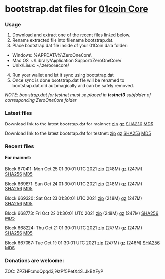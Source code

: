 # bootstrap.dat files for [01coin Core](https://01coin.io)

### Usage

1. Download and extract one of the recent files linked below.
2. Rename extracted file into filename bootstrap.dat.
3. Place bootstrap.dat file inside of your 01Coin data folder:
 - Windows: %APPDATA%\ZeroOneCore\
 - Mac OS: ~/Library/Application Support/ZeroOneCore/
 - Unix/Linux: ~/.zeroonecore/
4. Run your wallet and let it sync using bootstrap.dat
5. Once sync is done bootstrap.dat file will be renamed to bootstrap.dat.old automagically and can be safely removed.

_NOTE: bootstrap.dat for testnet must be placed in **testnet3** subfolder of corresponding ZeroOneCore folder_

### Latest files
Download link to the latest bootstap.dat for mainnet: [zip](https://files.01coin.io/mainnet/bootstrap.dat.zip) [gz](https://files.01coin.io/mainnet/bootstrap.dat.tar.gz) [SHA256](https://files.01coin.io/mainnet/sha256.txt) [MD5](https://files.01coin.io/mainnet/md5.txt)

Download link to the latest bootstap.dat for testnet: [zip](https://files.01coin.io/testnet/bootstrap.dat.zip) [gz](https://files.01coin.io/testnet/bootstrap.dat.tar.gz) [SHA256](https://files.01coin.io/testnet/sha256.txt) [MD5](https://files.01coin.io/testnet/md5.txt)

### Recent files

#### For mainnet:

Block 670411: Mon Oct 25 01:30:01 UTC 2021 [zip](https://files.01coin.io/mainnet/2021-10-25/bootstrap.dat.zip) (248M) [gz](https://files.01coin.io/mainnet/2021-10-25/bootstrap.dat.tar.gz) (247M) [SHA256](https://files.01coin.io/mainnet/2021-10-25/sha256.txt) [MD5](https://files.01coin.io/mainnet/2021-10-25/md5.txt)

Block 669871: Sun Oct 24 01:30:01 UTC 2021 [zip](https://files.01coin.io/mainnet/2021-10-24/bootstrap.dat.zip) (248M) [gz](https://files.01coin.io/mainnet/2021-10-24/bootstrap.dat.tar.gz) (247M) [SHA256](https://files.01coin.io/mainnet/2021-10-24/sha256.txt) [MD5](https://files.01coin.io/mainnet/2021-10-24/md5.txt)

Block 669320: Sat Oct 23 01:30:01 UTC 2021 [zip](https://files.01coin.io/mainnet/2021-10-23/bootstrap.dat.zip) (248M) [gz](https://files.01coin.io/mainnet/2021-10-23/bootstrap.dat.tar.gz) (247M) [SHA256](https://files.01coin.io/mainnet/2021-10-23/sha256.txt) [MD5](https://files.01coin.io/mainnet/2021-10-23/md5.txt)

Block 668773: Fri Oct 22 01:30:01 UTC 2021 [zip](https://files.01coin.io/mainnet/2021-10-22/bootstrap.dat.zip) (248M) [gz](https://files.01coin.io/mainnet/2021-10-22/bootstrap.dat.tar.gz) (247M) [SHA256](https://files.01coin.io/mainnet/2021-10-22/sha256.txt) [MD5](https://files.01coin.io/mainnet/2021-10-22/md5.txt)

Block 668224: Thu Oct 21 01:30:01 UTC 2021 [zip](https://files.01coin.io/mainnet/2021-10-21/bootstrap.dat.zip) (247M) [gz](https://files.01coin.io/mainnet/2021-10-21/bootstrap.dat.tar.gz) (247M) [SHA256](https://files.01coin.io/mainnet/2021-10-21/sha256.txt) [MD5](https://files.01coin.io/mainnet/2021-10-21/md5.txt)

Block 667067: Tue Oct 19 01:30:01 UTC 2021 [zip](https://files.01coin.io/mainnet/2021-10-19/bootstrap.dat.zip) (247M) [gz](https://files.01coin.io/mainnet/2021-10-19/bootstrap.dat.tar.gz) (246M) [SHA256](https://files.01coin.io/mainnet/2021-10-19/sha256.txt) [MD5](https://files.01coin.io/mainnet/2021-10-19/md5.txt)


### Donations are welcome:

ZOC: ZPZHPcmoQpqd3j9ktPf5PetX4SLJkBXFyP
